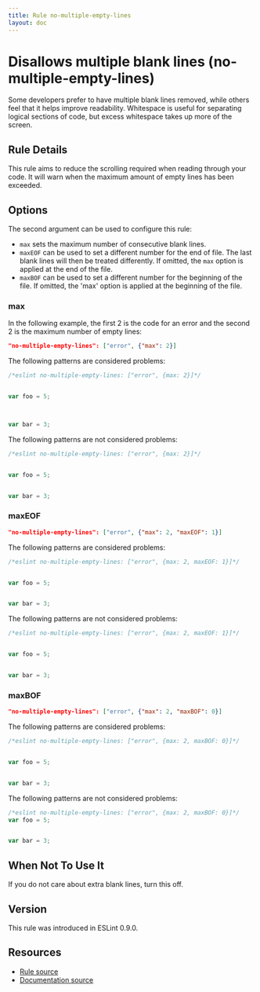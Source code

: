 ```yaml
---
title: Rule no-multiple-empty-lines
layout: doc
---
```

<!-- Note: No pull requests accepted for this file. See README.md in the root directory for details. -->

# Disallows multiple blank lines (no-multiple-empty-lines)

Some developers prefer to have multiple blank lines removed, while others feel that it helps improve readability. Whitespace is useful for separating logical sections of code, but excess whitespace takes up more of the screen.


## Rule Details

This rule aims to reduce the scrolling required when reading through your code. It will warn when the maximum amount of empty lines has been exceeded.

## Options

The second argument can be used to configure this rule:

* `max` sets the maximum number of consecutive blank lines.
* `maxEOF` can be used to set a different number for the end of file. The last
  blank lines will then be treated differently. If omitted, the `max` option is
  applied at the end of the file.
* `maxBOF` can be used to set a different number for the beginning of the file.
  If omitted, the 'max' option is applied at the beginning of the file.

### max

In the following example, the first 2 is the code for an error
and the second 2 is the maximum number of empty lines:

```json
"no-multiple-empty-lines": ["error", {"max": 2}]
```

The following patterns are considered problems:

```js
/*eslint no-multiple-empty-lines: ["error", {max: 2}]*/


var foo = 5;



var bar = 3;


```

The following patterns are not considered problems:

```js
/*eslint no-multiple-empty-lines: ["error", {max: 2}]*/


var foo = 5;


var bar = 3;


```

### maxEOF

```json
"no-multiple-empty-lines": ["error", {"max": 2, "maxEOF": 1}]
```

The following patterns are considered problems:

```js
/*eslint no-multiple-empty-lines: ["error", {max: 2, maxEOF: 1}]*/


var foo = 5;


var bar = 3;


```

The following patterns are not considered problems:

```js
/*eslint no-multiple-empty-lines: ["error", {max: 2, maxEOF: 1}]*/


var foo = 5;


var bar = 3;

```

### maxBOF

```json
"no-multiple-empty-lines": ["error", {"max": 2, "maxBOF": 0}]
```

The following patterns are considered problems:

```js
/*eslint no-multiple-empty-lines: ["error", {max: 2, maxBOF: 0}]*/


var foo = 5;


var bar = 3;


```

The following patterns are not considered problems:

```js
/*eslint no-multiple-empty-lines: ["error", {max: 2, maxBOF: 0}]*/
var foo = 5;


var bar = 3;


```

## When Not To Use It

If you do not care about extra blank lines, turn this off.

## Version

This rule was introduced in ESLint 0.9.0.

## Resources

* [Rule source](https://github.com/eslint/eslint/tree/master/lib/rules/no-multiple-empty-lines.js)
* [Documentation source](https://github.com/eslint/eslint/tree/master/docs/rules/no-multiple-empty-lines.md)
